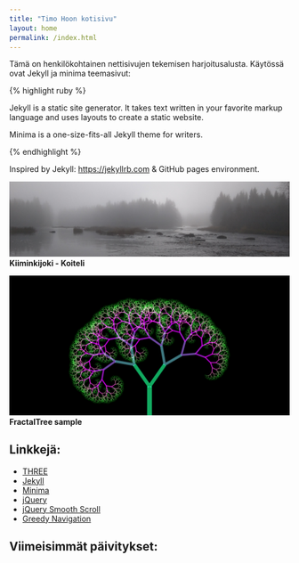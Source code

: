 ```yaml
---
title: "Timo Hoon kotisivu"
layout: home
permalink: /index.html
---
```

Tämä on henkilökohtainen nettisivujen tekemisen harjoitusalusta. Käytössä ovat Jekyll ja minima teemasivut:

{% highlight ruby %}

Jekyll is a static site generator. It takes text
written in your favorite markup language and uses
layouts to create a static website.

Minima is a one-size-fits-all Jekyll theme for writers.

{% endhighlight %}

Inspired by Jekyll: <https://jekyllrb.com> & GitHub pages environment.

![Kiiminki-Koiteli]( /assets/images/Maisema_banner.png) **Kiiminkijoki - Koiteli**

![Fraktaalipuu]( /assets/images/Fraktaalipuu.png) **FractalTree sample**

## Linkkejä:

- [THREE](https://threejs.org/)
- [Jekyll](https://jekyllrb.com/)
- [Minima](https://github.com/jekyll/minima)
- [jQuery](https://jquery.com/)
- [jQuery Smooth Scroll](https://github.com/kswedberg/jquery-smooth-scroll)
- [Greedy Navigation](https://github.com/lukejacksonn/GreedyNav)

## Viimeisimmät päivitykset:
